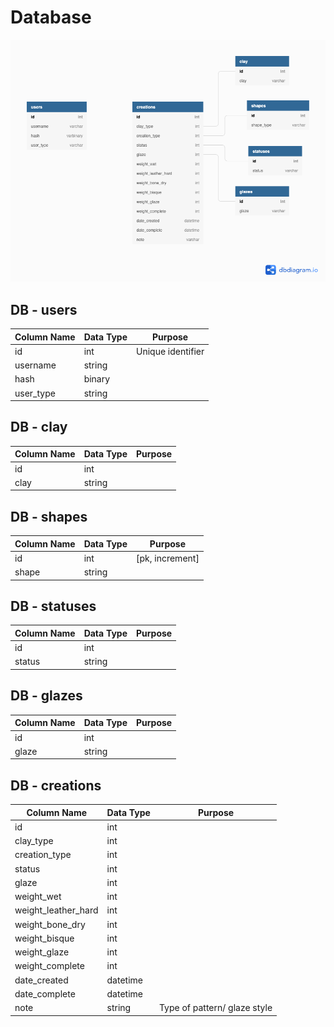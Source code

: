 # Database

![ERD_Diagram](/docs/ERD_diagram.png)

## DB - users

  | Column Name | Data Type | Purpose |
  | --- | --- | --- |
  | id | int | Unique identifier |
  | username | string |
  | hash | binary | 
  | user_type | string |  

## DB - clay
  | Column Name | Data Type | Purpose |
  | --- | --- | --- |
  | id | int | 
  | clay | string |  

## DB - shapes
  | Column Name | Data Type | Purpose |
  | --- | --- | --- |
  | id | int | [pk, increment]
  | shape | string |  
  
## DB - statuses
  | Column Name | Data Type | Purpose |
  | --- | --- | --- |
  | id | int |
  | status | string |  

## DB - glazes
  | Column Name | Data Type | Purpose |
  | --- | --- | --- |
  | id | int | | 
  | glaze | string |  
  
## DB - creations
  | Column Name | Data Type | Purpose |
  | --- | --- | --- |
  | id | int |
  | clay_type | int |
  | creation_type | int |
  | status | int |
  | glaze | int |
  | weight_wet | int | 
  | weight_leather_hard | int |
  | weight_bone_dry | int |
  | weight_bisque | int |
  | weight_glaze | int |
  | weight_complete | int |
  | date_created | datetime |
  | date_complete | datetime |
  | note | string | Type of pattern/ glaze style  
